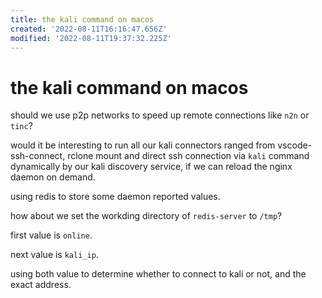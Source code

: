```yaml
---
title: the kali command on macos
created: '2022-08-11T16:16:47.656Z'
modified: '2022-08-11T19:37:32.225Z'
---
```


# the kali command on macos

should we use p2p networks to speed up remote connections like `n2n` or `tinc`?

would it be interesting to run all our kali connectors ranged from vscode-ssh-connect, rclone mount and direct ssh connection via `kali` command dynamically by our kali discovery service, if we can reload the nginx daemon on demand.

using redis to store some daemon reported values.

how about we set the workding directory of `redis-server` to `/tmp`?

first value is `online`.

next value is `kali_ip`.

using both value to determine whether to connect to kali or not, and the exact address.

